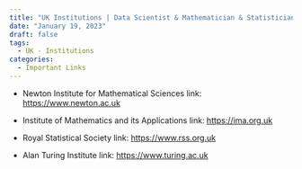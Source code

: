 ```yaml
---
title: "UK Institutions | Data Scientist & Mathematician & Statistician & Computer Scientist"
date: "January 19, 2023"
draft: false
tags: 
  - UK - Institutions
categories:
  - Important Links
---
```


* Newton Institute for Mathematical Sciences
link: https://www.newton.ac.uk

* Institute of Mathematics and its Applications
link: https://ima.org.uk

* Royal Statistical Society
link: https://www.rss.org.uk

* Alan Turing Institute
link: https://www.turing.ac.uk
